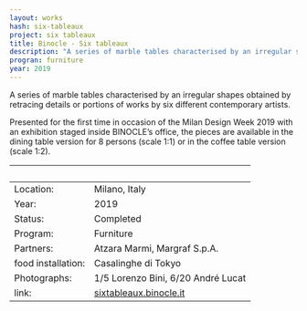 ```yaml
---
layout: works
hash: six-tableaux
project: six tableaux
title: Binocle - Six tableaux
description: "A series of marble tables characterised by an irregular shapes obtained by retracing details or portions of works by six different contemporary artists."
progran: furniture
year: 2019
---
```


A series of marble tables characterised by an irregular shapes obtained by retracing details or portions of works by six different contemporary artists.

Presented for the first time in occasion of the Milan Design Week 2019 with an exhibition staged inside BINOCLE’s office, the pieces are available in the dining table version for 8 persons (scale 1:1) or in the coffee table version (scale 1:2).


|&nbsp;|&nbsp;|
|:----------|:---------------|
| Location:          | Milano, Italy|
| Year:              | 2019|
| Status:            | Completed|
| Program:           | Furniture|
| Partners:          | Atzara Marmi, Margraf S.p.A.|
| food installation: | Casalinghe di Tokyo|
| Photographs:       | 1/5 Lorenzo Bini, 6/20 André Lucat|
| link:| [sixtableaux.binocle.it](https://sixtableaux.binocle.it) |
